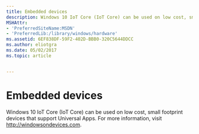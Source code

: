 ```yaml
---
title: Embedded devices
description: Windows 10 IoT Core (IoT Core) can be used on low cost, small footprint devices that support Universal Apps.
MSHAttr:
- 'PreferredSiteName:MSDN'
- 'PreferredLib:/library/windows/hardware'
ms.assetid: 6EF838DF-59F2-402D-BBB0-320C5644DDCC
ms.author: eliotgra
ms.date: 05/02/2017
ms.topic: article


---
```


# Embedded devices


Windows 10 IoT Core (IoT Core) can be used on low cost, small footprint devices that support Universal Apps. For more information, visit http://windowsondevices.com.

 

 






